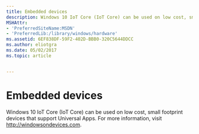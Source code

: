 ```yaml
---
title: Embedded devices
description: Windows 10 IoT Core (IoT Core) can be used on low cost, small footprint devices that support Universal Apps.
MSHAttr:
- 'PreferredSiteName:MSDN'
- 'PreferredLib:/library/windows/hardware'
ms.assetid: 6EF838DF-59F2-402D-BBB0-320C5644DDCC
ms.author: eliotgra
ms.date: 05/02/2017
ms.topic: article


---
```


# Embedded devices


Windows 10 IoT Core (IoT Core) can be used on low cost, small footprint devices that support Universal Apps. For more information, visit http://windowsondevices.com.

 

 






